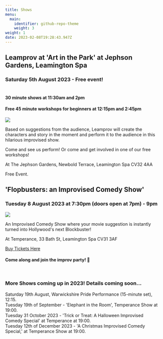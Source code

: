 ```yaml
---
title: Shows
menu:
  main:
    identifier: github-repo-theme
    weight: 3
weight: 1
date: 2023-02-08T19:28:43.947Z
---
```

## Leamprov at 'Art in the Park' at Jephson Gardens, Leamington Spa

### Saturday 5th August 2023 - Free event!<br><br>

#### 30 minute shows at 11:30am and 2pm <br>

#### Free 45 minute workshops for beginners at 12:15pm and 2:45pm

![](/uploads/d5e96ddd-dbf4-402e-942c-151f3fbb8801.jpg)

Based on suggestions from the audience, Leamprov will create the characters and story in the moment and perform it to the audience in this hilarious improvised show.

Come and see us perform! Or come and get involved in one of our free workshops!

At The Jephson Gardens, Newbold Terrace, Leamington Spa CV32 4AA

Free Event. 

## 'Flopbusters: an Improvised Comedy Show'

### Tuesday 8 August 2023 at 7:30pm (doors open at 7pm) - 9pm

![](/uploads/posed-everyone-kirsty-mouth-open.jpg)

An Improvised Comedy Show where your movie suggestion is instantly turned into Hollywood's next Blockbuster!

At Temperance, 33 Bath St, Leamington Spa CV31 3AF

[Buy Tickets Here](https://www.eventbrite.co.uk/e/flopbusters-improvised-comedy-tickets-671654224867?aff=ebdsoporgprofile)

#### Come along and join the improv party! 🎉 <br><br><br>

### More Shows coming up in 2023! Details coming soon...

Saturday 19th August, Warwickshire Pride Performance (15-minute set), 12:15.\
Tuesday 19th of September - 'Elephant in the Room', Temperance Show at 19:00.\
Tuesday 31 October 2023 - 'Trick or Treat: A Halloween Improvised Comedy Special' at Temperance at 19:00.\
Tuesday 12th of December 2023 - 'A Christmas Improvised Comedy Special,' at Temperance Show at 19:00.